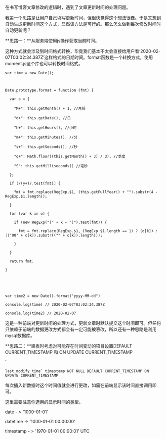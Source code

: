 在书写博客文章修改的逻辑时，遇到了文章更新时间的处理问题。

我第一个思路是让用户自己填写更新时间，但很快觉得这个想法很蠢。于是又想到自动生成更新时间这个方式，显然该方法是可行的。那么怎么做到每次修改时间时自动更新呢？

**思路一：**从服务端使用js操作获取当前时间。

这种方式就会涉及到时间格式转换，毕竟我们基本不太会直接给用户看‘2020-02-07T03:02:34.387Z’这样格式的日期时间。format函数是一个转换方式，使用moment.js这个库也可以转换时间格式。

```
var time = new Date();



Date.prototype.format = function (fmt) {

  var o = {

​    "M+": this.getMonth() + 1, //月份

​    "d+": this.getDate(), //日

​    "h+": this.getHours(), //小时

​    "m+": this.getMinutes(), //分

​    "s+": this.getSeconds(), //秒

​    "q+": Math.floor((this.getMonth() + 3) / 3), //季度

​    "S": this.getMilliseconds() //毫秒

  };

  if (/(y+)/.test(fmt)) {

​    fmt = fmt.replace(RegExp.$1, (this.getFullYear() + "").substr(4 - RegExp.$1.length));

  }

  for (var k in o) {

​    if (new RegExp("(" + k + ")").test(fmt)) {

​      fmt = fmt.replace(RegExp.$1, (RegExp.$1.length == 1) ? (o[k]) : (("00" + o[k]).substr(("" + o[k]).length)));

​    }

  }

  return fmt;

}





var time2 = new Date().format("yyyy-MM-dd")

console.log(time) // 2020-02-07T03:02:34.387Z

console.log(time2) // 2020-02-07
```



这是一种前端对更新时间的处理方式，更新文章时默认提交这个时间即可。但任何只依赖于前端的数据更改方式都会有一定可能被篡改，所以还有一种思路是利用mysql数据库。



**思路二：**建表时考虑对可能存在时间变动的项目设置DEFAULT CURRENT_TIMESTAMP 和  ON UPDATE CURRENT_TIMESTAMP

`

```
last_modify_time` timestamp NOT NULL DEFAULT CURRENT_TIMESTAMP ON UPDATE CURRENT_TIMESTAMP
```

每次插入新数据时这个时间值就会进行更改，如需在前端显示该时间直接调用即可。

这里需要注意你选用的显示时间的类型。



date - > '1000-01-01' 



datetime -> '1000-01-01 00:00:00' 



timestamp - > '1970-01-01 00:00:01' UTC 